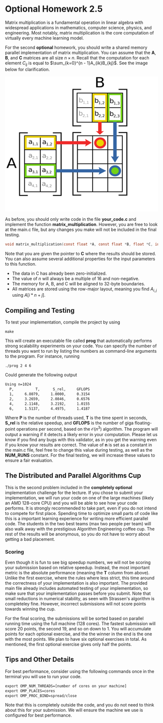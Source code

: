 # Optional Homework 2.5

Matrix multiplication is a fundamental operation in linear algebra with widespread applications in mathematics, computer science, physics, and engineering. Most notably, matrix multiplication is the core computation of virtually every machine learning model.

For the second **optional** homework, you should write a shared memory parallel implementation of matrix multiplication. You can assume that the **A**, **B**, and **C** matrices are all size $n \times n$. Recall that the computation for each element $C_{ij}$ is equal to $\sum_{k=0}^{n - 1}A_{ik}B_{kj}$. See the image below for clarification.

![Illustration](image.png)

As before, you should only write code in the file **your_code.c** and implement the function **matrix_multiplication**. However, you are free to look at the main.c file, but any changes you make will not be included in the final testing.

```c
void matrix_multiplication(const float *A, const float *B, float *C, int n);
```

Note that you are given the pointer to **C** where the results should be stored. You can also assume several additional properties for the input parameters to this function.

* The data in C has already been zero-initialized.
* The value of $n$ will always be a multiple of 16 and non-negative.
* The memory for A, B, and C will be aligned to 32-byte boundaries.
* All matrices are stored using the row-major layout, meaning you find $A_{i,j}$ using $A[i * n + j]$.

## Compiling and Testing

To test your implementation, compile the project by using
```
make
```
This will create an executable file called **prog** that automatically performs strong scalability experiments on your code. You can specify the number of threads you want to run by listing the numbers as command-line arguments to the program. For instance, running
```
./prog 2 4 6
```
Could generate the following output
```
Using n=1024
  P,          T,      S_rel,     GFLOPS
  1,     6.8079,     1.0000,     0.3154
  2,     3.2659,     2.0846,     0.6576
  4,     2.1148,     3.2192,     1.0155
  6,     1.5137,     4.4975,     1.4187
```
Where **P** is the number of threads used, **T** is the time spent in seconds, **S_rel** is the relative speedup, and **GFLOPS** is the number of giga floating-point operations per second, based on the $\mathcal{O}(n^3)$ algorithm. The program will output a warning if it detects a likely error in your computation. Please let us know if you find any bugs with this validator, as in you get the warning even if you know your results are correct. The value of **n** is set as a constant in the main.c file, feel free to change this value during testing, as well as the **NUM_RUNS** constant. For the final testing, we will increase these values to ensure a fair evaluation.

## The Distributed and Parallel Algorithms Cup

This is the second problem included in the **completely optional** implementation challenge for the lecture. If you chose to submit your implementation, we will run your code on one of the large machines (likely an AMD 128-core CPU) and you will be able to see how your code performs. It is strongly recommended to take part, even if you do not intend to compete for first place. Spending time to optimize small parts of code like this is a important learning experience for writing more efficient parallel code. The students in the two best teams (max two people per team) will also walk away with the prestigious Algorithm Engineering coffee cup. The rest of the results will be anonymous, so you do not have to worry about getting a bad placement.

### Scoring

Even though it is fun to see big speedup numbers, we will not be scoring your submission based on relative speedup. Instead, the most important metric is the absolute performance (meaning the **T** column from above). Unlike the first exercise, where the rules where less strict, this time around the correctness of your implementation is also important. The provided main file already includes automated testing of your implementation, so make sure that your implementation passes before you submit. Note that small reductions in numerical stability, as seen with Strassen's algorithm is completeley fine. However, incorrect submissions will not score points towards winning the cup.

For the final scoring, the submissions will be sorted based on parallel running time using the full machine (128 cores). The fastest submission will score 20 points, the second 19, and so on down to 1. You will accumulate points for each optional exercise, and the the winner in the end is the one with the most points. We plan to have six optional exercises in total. As mentioned, the first optional exercise gives only half the points.

## Tips and Other Details

For best performance, consider using the following commands once in the terminal you will use to run your code.
```
export OMP_NUM_THREADS=[number of cores on your machine]
export OMP_PLACES=cores
export OMP_PROC_BIND=spread/close
```
Note that this is completely outside the code, and you do not need to think about this for your submission. We will ensure the machine we use is configured for best performance.